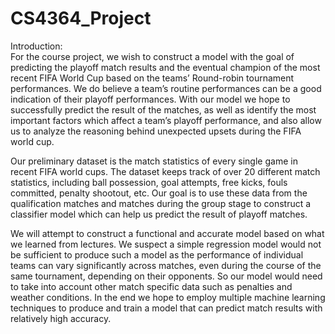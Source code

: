 # CS4364_Project
Introduction:\
For the course project, we wish to construct a model with the goal of predicting the playoff match results and the eventual champion of the most recent FIFA World Cup based on the teams’ Round-robin tournament performances. We do believe a team’s routine performances can be a good indication of their playoff performances. With our model we hope to successfully predict the result of the matches, as well as identify the most important factors which affect a team’s playoff performance, and also allow us to analyze the reasoning behind unexpected upsets during the FIFA world cup.

Our preliminary dataset is the match statistics of every single game in recent FIFA world cups. The dataset keeps track of over 20 different match statistics, including ball possession, goal attempts, free kicks, fouls committed, penalty shootout, etc. Our goal is to use these data from the qualification matches and matches during the group stage to construct a classifier model which can help us predict the result of playoff matches. 

We will attempt to construct a functional and accurate model based on what we learned from lectures. We suspect a simple regression model would not be sufficient to produce such a model as the performance of individual teams can vary significantly across matches, even during the course of the same tournament, depending on their opponents. So our model would need to take into account other match specific data such as penalties and weather conditions. In the end we hope to employ multiple machine learning techniques to produce and train a model that can predict match results with relatively high accuracy.
